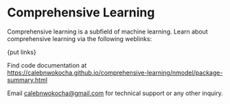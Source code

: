 # Comprehensive Learning 

Comprehensive learning is a subfield of machine learning. Learn about comprehensive learning via the following weblinks:

{put links}

Find code documentation at https://calebnwokocha.github.io/comprehensive-learning/nmodel/package-summary.html

Email calebnwokocha@gmail.com for technical support or any other inquiry.
